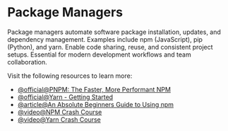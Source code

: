 # Package Managers

Package managers automate software package installation, updates, and dependency management. Examples include npm (JavaScript), pip (Python), and yarn. Enable code sharing, reuse, and consistent project setups. Essential for modern development workflows and team collaboration.

Visit the following resources to learn more:

- [@official@PNPM: The Faster, More Performant NPM](https://pnpm.io/)
- [@official@Yarn - Getting Started](https://yarnpkg.com/en/docs/getting-started)
- [@article@An Absolute Beginners Guide to Using npm](https://nodesource.com/blog/an-absolute-beginners-guide-to-using-npm/)
- [@video@NPM Crash Course](https://www.youtube.com/watch?v=jHDhaSSKmB0)
- [@video@Yarn Crash Course](https://www.youtube.com/watch?v=g9_6KmiBISk)